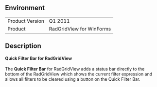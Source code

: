 ## Environment
<table>
	<tr>
		<td>Product Version</td>
		<td>Q1 2011</td>
	</tr>
	<tr>
		<td>Product</td>
		<td>RadGridView for WinForms</td>
	</tr>
</table>


## Description 

#### Quick Filter Bar for RadGridView

The **Quick Filter Bar** for RadGridView adds a status bar directly to the bottom of the RadGridView which shows the current filter expression and allows all filters to be cleared using a button on the Quick Filter Bar.

